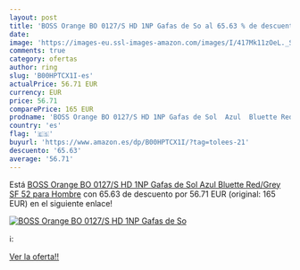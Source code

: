 ```yaml
---
layout: post
title: 'BOSS Orange BO 0127/S HD 1NP Gafas de So al 65.63 % de descuento'
date: 
image: 'https://images-eu.ssl-images-amazon.com/images/I/417Mk11zOeL._SL200_.jpg'
comments: true
category: ofertas
author: ring
slug: 'B00HPTCX1I-es'
actualPrice: 56.71 EUR
currency: EUR
price: 56.71
comparePrice: 165 EUR
prodname: 'BOSS Orange BO 0127/S HD 1NP Gafas de Sol  Azul  Bluette Red/Grey SF   52 para Hombre'
country: 'es'
flag: '🇪🇸'
buyurl: 'https://www.amazon.es/dp/B00HPTCX1I/?tag=tolees-21'
descuento: '65.63'
average: '56.71'
---
```


Está [BOSS Orange BO 0127/S HD 1NP Gafas de Sol  Azul  Bluette Red/Grey SF   52 para Hombre](https://www.amazon.es/dp/B00HPTCX1I/?tag=tolees-21) con 65.63 de descuento por 56.71 EUR (original: 165 EUR) en el siguiente enlace!

[![BOSS Orange BO 0127/S HD 1NP Gafas de So](https://images-eu.ssl-images-amazon.com/images/I/417Mk11zOeL._SL200_.jpg)](https://www.amazon.es/dp/B00HPTCX1I/?tag=tolees-21)

ℹ️:


[Ver la oferta!!](https://www.amazon.es/dp/B00HPTCX1I/?tag=tolees-21)
